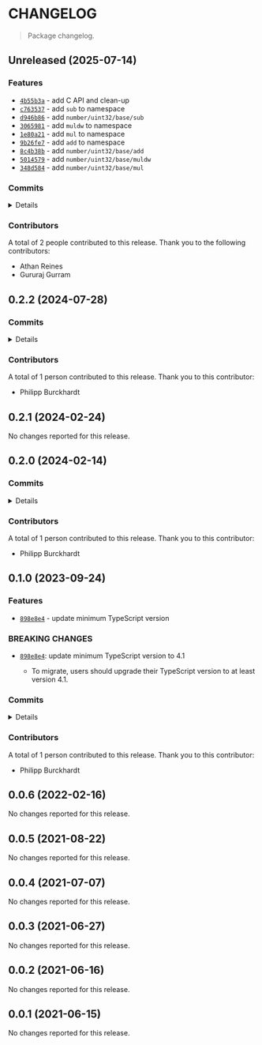 # CHANGELOG

> Package changelog.

<section class="release" id="unreleased">

## Unreleased (2025-07-14)

<section class="features">

### Features

-   [`4b55b3a`](https://github.com/stdlib-js/stdlib/commit/4b55b3ad7a705ef130ab65d2d647783cbcf5a682) - add C API and clean-up
-   [`c763537`](https://github.com/stdlib-js/stdlib/commit/c76353782ad54e7ce0eb4cd9a33038414106a34d) - add `sub` to namespace
-   [`d946b86`](https://github.com/stdlib-js/stdlib/commit/d946b86803638384d1b6b5aa0999163a5b461455) - add `number/uint32/base/sub`
-   [`3065981`](https://github.com/stdlib-js/stdlib/commit/30659819eef6e49a82422491e77e758e8249b6a8) - add `muldw` to namespace
-   [`1e80a21`](https://github.com/stdlib-js/stdlib/commit/1e80a2156210812c8c803ccc8d7311f0894a356d) - add `mul` to namespace
-   [`9b26fe7`](https://github.com/stdlib-js/stdlib/commit/9b26fe7da6f728ccb30d823d4945bd0c4d30198e) - add `add` to namespace
-   [`8c4b38b`](https://github.com/stdlib-js/stdlib/commit/8c4b38bea72599bed101a3a38a4f4ed05c003570) - add `number/uint32/base/add`
-   [`5014579`](https://github.com/stdlib-js/stdlib/commit/50145790965ef11b4a7852a79944776f6d1e9c6f) - add `number/uint32/base/muldw`
-   [`348d584`](https://github.com/stdlib-js/stdlib/commit/348d5840b4d4931cf29946caef15ffa4b181ebd3) - add `number/uint32/base/mul`

</section>

<!-- /.features -->

<section class="commits">

### Commits

<details>

-   [`c0af677`](https://github.com/stdlib-js/stdlib/commit/c0af6777b804074d251bf0699b72ffb6af803ff6) - **docs:** update related packages sections [(#7352)](https://github.com/stdlib-js/stdlib/pull/7352) _(by stdlib-bot)_
-   [`c584077`](https://github.com/stdlib-js/stdlib/commit/c5840770ca22e8717a880d1f1ced8496f7f5a62e) - **docs:** update namespace table of contents [(#7283)](https://github.com/stdlib-js/stdlib/pull/7283) _(by stdlib-bot)_
-   [`5896836`](https://github.com/stdlib-js/stdlib/commit/5896836635aa28aba7c97b3f21d32735d867c43b) - **build:** add package meta data _(by Athan Reines)_
-   [`6c6fd79`](https://github.com/stdlib-js/stdlib/commit/6c6fd79627e1c79e5f98e53a05456057986c911a) - **build:** add package meta data _(by Athan Reines)_
-   [`6803252`](https://github.com/stdlib-js/stdlib/commit/68032524e51f5f6b82e06e13253836ec5a539c40) - **build:** add package meta data _(by Athan Reines)_
-   [`4b55b3a`](https://github.com/stdlib-js/stdlib/commit/4b55b3ad7a705ef130ab65d2d647783cbcf5a682) - **feat:** add C API and clean-up _(by Athan Reines)_
-   [`5572fe5`](https://github.com/stdlib-js/stdlib/commit/5572fe564738f6def14cb6e1d8c0c39358f805a5) - **chore:** add notes and clean-up _(by Athan Reines)_
-   [`c763537`](https://github.com/stdlib-js/stdlib/commit/c76353782ad54e7ce0eb4cd9a33038414106a34d) - **feat:** add `sub` to namespace _(by Athan Reines)_
-   [`d946b86`](https://github.com/stdlib-js/stdlib/commit/d946b86803638384d1b6b5aa0999163a5b461455) - **feat:** add `number/uint32/base/sub` _(by Athan Reines)_
-   [`3065981`](https://github.com/stdlib-js/stdlib/commit/30659819eef6e49a82422491e77e758e8249b6a8) - **feat:** add `muldw` to namespace _(by Athan Reines)_
-   [`1e80a21`](https://github.com/stdlib-js/stdlib/commit/1e80a2156210812c8c803ccc8d7311f0894a356d) - **feat:** add `mul` to namespace _(by Athan Reines)_
-   [`9b26fe7`](https://github.com/stdlib-js/stdlib/commit/9b26fe7da6f728ccb30d823d4945bd0c4d30198e) - **feat:** add `add` to namespace _(by Athan Reines)_
-   [`8c4b38b`](https://github.com/stdlib-js/stdlib/commit/8c4b38bea72599bed101a3a38a4f4ed05c003570) - **feat:** add `number/uint32/base/add` _(by Athan Reines)_
-   [`5014579`](https://github.com/stdlib-js/stdlib/commit/50145790965ef11b4a7852a79944776f6d1e9c6f) - **feat:** add `number/uint32/base/muldw` _(by Gururaj Gurram)_
-   [`2540748`](https://github.com/stdlib-js/stdlib/commit/2540748e5850b4f7e8268904faeec1f2e9cb7bfd) - **refactor:** update paths _(by Gururaj Gurram)_
-   [`348d584`](https://github.com/stdlib-js/stdlib/commit/348d5840b4d4931cf29946caef15ffa4b181ebd3) - **feat:** add `number/uint32/base/mul` _(by Gururaj Gurram)_

</details>

</section>

<!-- /.commits -->

<section class="contributors">

### Contributors

A total of 2 people contributed to this release. Thank you to the following contributors:

-   Athan Reines
-   Gururaj Gurram

</section>

<!-- /.contributors -->

</section>

<!-- /.release -->

<section class="release" id="v0.2.2">

## 0.2.2 (2024-07-28)

<section class="commits">

### Commits

<details>

-   [`41d41e9`](https://github.com/stdlib-js/stdlib/commit/41d41e959b4eaad3c631e6898e3144a4015a5458) - **test:** include trailing newlines in Julia-generated JSON fixtures _(by Philipp Burckhardt)_
-   [`9ed7d0e`](https://github.com/stdlib-js/stdlib/commit/9ed7d0e7d57edb5ad0dfb65c944bed87d475cbf3) - **chore:** add missing trailing newlines _(by Philipp Burckhardt)_

</details>

</section>

<!-- /.commits -->

<section class="contributors">

### Contributors

A total of 1 person contributed to this release. Thank you to this contributor:

-   Philipp Burckhardt

</section>

<!-- /.contributors -->

</section>

<!-- /.release -->

<section class="release" id="v0.2.1">

## 0.2.1 (2024-02-24)

No changes reported for this release.

</section>

<!-- /.release -->

<section class="release" id="v0.2.0">

## 0.2.0 (2024-02-14)

<section class="commits">

### Commits

<details>

-   [`dea49e0`](https://github.com/stdlib-js/stdlib/commit/dea49e03ab5571233e3da26835a6a6d3256d5737) - **docs:** use single quotes in require calls instead of backticks _(by Philipp Burckhardt)_
-   [`8affb20`](https://github.com/stdlib-js/stdlib/commit/8affb20402cfd15cf33663a601541b36cc7edb56) - **docs:** update related packages sections [(#1248)](https://github.com/stdlib-js/stdlib/pull/1248) _(by stdlib-bot)_
-   [`cf3668f`](https://github.com/stdlib-js/stdlib/commit/cf3668f92234f5b25369001ca6a05a434d577ba1) - **docs:** update related packages sections [(#1210)](https://github.com/stdlib-js/stdlib/pull/1210) _(by stdlib-bot)_
-   [`26cf434`](https://github.com/stdlib-js/stdlib/commit/26cf4347b243f1f363273481512e1ffebcb27ad5) - **docs:** update related packages sections [(#1156)](https://github.com/stdlib-js/stdlib/pull/1156) _(by stdlib-bot)_
-   [`73f98e4`](https://github.com/stdlib-js/stdlib/commit/73f98e4e8dea53ece4a617b042f9d817643b4850) - **docs:** update related packages sections [(#1150)](https://github.com/stdlib-js/stdlib/pull/1150) _(by stdlib-bot)_
-   [`9502ed2`](https://github.com/stdlib-js/stdlib/commit/9502ed27e2853e312c556a48bdd7775095e66709) - **build:** replace tslint directive with eslint equivalent _(by Philipp Burckhardt)_
-   [`d73bbf4`](https://github.com/stdlib-js/stdlib/commit/d73bbf43d222f935085f8ecf7526e5f57835f74e) - **build:** replace lint directives _(by Philipp Burckhardt)_

</details>

</section>

<!-- /.commits -->

<section class="contributors">

### Contributors

A total of 1 person contributed to this release. Thank you to this contributor:

-   Philipp Burckhardt

</section>

<!-- /.contributors -->

</section>

<!-- /.release -->

<section class="release" id="v0.1.0">

## 0.1.0 (2023-09-24)

<section class="features">

### Features

-   [`898e8e4`](https://github.com/stdlib-js/stdlib/commit/898e8e45b2ff0b16c3b7a04786f4e2577422f5b6) - update minimum TypeScript version

</section>

<!-- /.features -->

<section class="breaking-changes">

### BREAKING CHANGES

-   [`898e8e4`](https://github.com/stdlib-js/stdlib/commit/898e8e45b2ff0b16c3b7a04786f4e2577422f5b6): update minimum TypeScript version to 4.1

    -   To migrate, users should upgrade their TypeScript version to at least version 4.1.

</section>

<!-- /.breaking-changes -->

<section class="commits">

### Commits

<details>

-   [`898e8e4`](https://github.com/stdlib-js/stdlib/commit/898e8e45b2ff0b16c3b7a04786f4e2577422f5b6) - **feat:** update minimum TypeScript version _(by Philipp Burckhardt)_
-   [`0e39133`](https://github.com/stdlib-js/stdlib/commit/0e39133f08095cc9c319adb377306a4d0500f664) - **chore:** use strictEqual checks and resolve lint errors _(by Philipp Burckhardt)_

</details>

</section>

<!-- /.commits -->

<section class="contributors">

### Contributors

A total of 1 person contributed to this release. Thank you to this contributor:

-   Philipp Burckhardt

</section>

<!-- /.contributors -->

</section>

<!-- /.release -->

<section class="release" id="v0.0.6">

## 0.0.6 (2022-02-16)

No changes reported for this release.

</section>

<!-- /.release -->

<section class="release" id="v0.0.5">

## 0.0.5 (2021-08-22)

No changes reported for this release.

</section>

<!-- /.release -->

<section class="release" id="v0.0.4">

## 0.0.4 (2021-07-07)

No changes reported for this release.

</section>

<!-- /.release -->

<section class="release" id="v0.0.3">

## 0.0.3 (2021-06-27)

No changes reported for this release.

</section>

<!-- /.release -->

<section class="release" id="v0.0.2">

## 0.0.2 (2021-06-16)

No changes reported for this release.

</section>

<!-- /.release -->

<section class="release" id="v0.0.1">

## 0.0.1 (2021-06-15)

No changes reported for this release.

</section>

<!-- /.release -->

